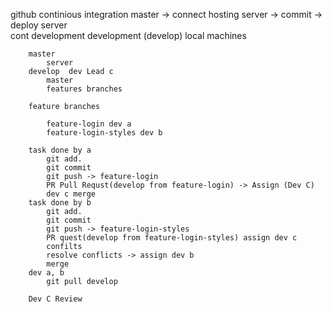github 
    continious integration
        master -> connect hosting server -> 
        commit -> deploy server  
    cont development
    development (develop) 
        local machines 


        master
            server
        develop  dev Lead c
            master
            features branches

        feature branches

            feature-login dev a 
            feature-login-styles dev b

        task done by a 
            git add.
            git commit
            git push -> feature-login
            PR Pull Requst(develop from feature-login) -> Assign (Dev C) 
            dev c merge 
        task done by b
            git add.
            git commit
            git push -> feature-login-styles
            PR quest(develop from feature-login-styles) assign dev c
            confilts 
            resolve conflicts -> assign dev b
            merge
        dev a, b
            git pull develop 
            
        Dev C Review
